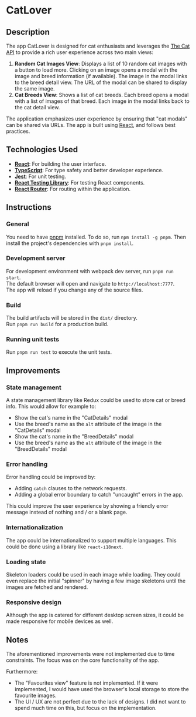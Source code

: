 # CatLover

## Description
The app  CatLover is designed for cat enthusiasts and leverages the [The Cat API](https://thecatapi.com) to provide a 
rich user experience across two main views:

1. **Random Cat Images View**: Displays a list of 10 random cat images with a button to load more. Clicking on an image
opens a modal with the image and breed information (if available). The image in the modal links to the breed detail 
view. The URL of the modal can be shared to display the same image.
2. **Cat Breeds View**: Shows a list of cat breeds. Each breed opens a modal with a list of images of that breed. Each
image in the modal links back to the cat detail view.

The application emphasizes user experience by ensuring that "cat modals" can be shared via URLs. The app is built using
[React](https://react.dev/), and follows best practices.

## Technologies Used

- **[React](https://react.dev/)**: For building the user interface.
- **[TypeScript](https://www.typescriptlang.org/)**: For type safety and better developer experience.
- **[Jest](https://jestjs.io/)**: For unit testing.
- **[React Testing Library](https://testing-library.com/docs/react-testing-library/intro/)**: For testing React components.
- **[React Router](https://reactrouter.com/en/main)**: For routing within the application.

## Instructions

### General

You need to have [pnpm](https://pnpm.io/) installed. To do so, run `npm install -g pnpm`.
Then install the project's dependencies with `pnpm install`.

### Development server

For development environment with webpack dev server, run `pnpm run start`.  
The default browser will open and navigate to `http://localhost:7777`.  
The app will reload if you change any of the source files.

### Build

The build artifacts will be stored in the `dist/` directory.  
Run `pnpm run build` for a production build.

### Running unit tests

Run `pnpm run test` to execute the unit tests.

## Improvements

### State management

A state management library like Redux could be used to store cat or breed info. This would allow for example to:
- Show the cat's name in the "CatDetails" modal
- Use the breed's name as the `alt` attribute of the image in the "CatDetails" modal
- Show the cat's name in the "BreedDetails" modal
- Use the breed's name as the `alt` attribute of the image in the "BreedDetails" modal

### Error handling

Error handling could be improved by:
- Adding `catch` clauses to the network requests.
- Adding a global error boundary to catch "uncaught" errors in the app.

This could improve the user experience by showing a friendly error message instead of nothing and / or a blank page.

### Internationalization

The app could be internationalized to support multiple languages. This could be done using a library like 
`react-i18next`.

### Loading state

Skeleton loaders could be used in each image while loading. They could even replace the initial "spinner" by having a
few image skeletons until the images are fetched and rendered.

### Responsive design

Although the app is catered for different desktop screen sizes, it could be made responsive for mobile devices as well.

## Notes

The aforementioned improvements were not implemented due to time constraints. The focus was on the core functionality of
the app.

Furthermore:
- The "Favourites view" feature is not implemented. If it were implemented, I would have used the browser's local 
storage to store the favourite images.
- The UI / UX are not perfect due to the lack of designs. I did not want to spend much time on this, but focus on the
  implementation. 
